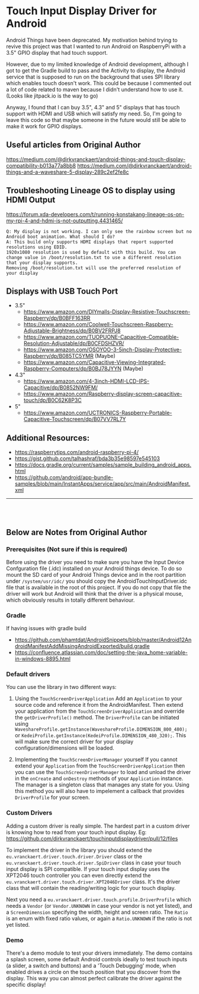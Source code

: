 # Touch Input Display Driver for Android 

Android Things have been deprecated. My motivation behind trying to revive this project was that I wanted to run Android on RaspberryPi with a 3.5" GPIO display that had touch support.

However, due to my limited knowledge of Android development, although I got to get the Gradle build to pass and the Activity to display, the Android service that is supposed to run on the background that uses SPI library which enables touch doesn't work. 
This could be because I commented out a lot of code related to maven because I didn't understand how to use it. (Looks like jitpack.io is the way to go)

Anyway, I found that I can buy 3.5", 4.3" and 5" displays that has touch support with HDMI and USB which will satisfy my need.
So, I'm going to leave this code so that maybe someone in the future would still be able to make it work for GPIO displays.

## Useful articles from Original Author
https://medium.com/@dirkvranckaert/android-things-and-touch-display-compatibility-b013a77a8bb8
https://medium.com/@dirkvranckaert/android-things-and-a-waveshare-5-display-289c2ef2fe8c

## Troubleshooting Lineage OS to display using HDMI Output
https://forum.xda-developers.com/t/running-konstakang-lineage-os-on-my-rpi-4-and-hdmi-is-not-outputting.4431465/
```
Q: My display is not working. I can only see the rainbow screen but no Android boot animation. What should I do?
A: This build only supports HDMI displays that report supported resolutions using EDID. 
1920x1080 resolution is used by default with this build. You can change value in /boot/resolution.txt to use a different resolution that your display supports. 
Removing /boot/resolution.txt will use the preferred resolution of your display
```

## Displays with USB Touch Port
- 3.5"
  - https://www.amazon.com/DIYmalls-Display-Resistive-Touchscreen-Raspberry/dp/B0BFF163RR
  - https://www.amazon.com/Coolwell-Touchscreen-Raspberry-Adjustable-Brightness/dp/B0BV2FRPJ8
  - https://www.amazon.com/TUOPUONE-Capacitive-Compatible-Resolution-Adjustable/dp/B0CFDSHZVR/
  - https://www.amazon.com/OSOYOO-3-5inch-Display-Protective-Raspberry/dp/B085TC5YMR  (Maybe)
  - https://www.amazon.com/Capacitive-Viewing-Integrated-Raspberry-Computers/dp/B0BJ78JYYN (Maybe)
- 4.3"
  - https://www.amazon.com/4-3inch-HDMI-LCD-IPS-Capacitive/dp/B0852NW9FM/
  - https://www.amazon.com/Raspberry-display-screen-capacitive-touch/dp/B0C62K8P3C
- 5"
  - https://www.amazon.com/UCTRONICS-Raspberry-Portable-Capacitive-Touchscreen/dp/B07VV7RL7Y

## Additional Resources:
 - https://raspberrytips.com/android-raspberry-pi-4/
 - https://gist.github.com/talhashraf/bda3b35e98597e545103
 - https://docs.gradle.org/current/samples/sample_building_android_apps.html
 - https://github.com/android/app-bundle-samples/blob/main/InstantApps/service/app/src/main/AndroidManifest.xml


--- 
<br>
<br>

## Below are Notes from Original Author
### Prerequisites (Not sure if this is required)
Before using the driver you need to make sure you have the Input Device Confguration file (.idc) installed on your Android things device. To do so mount the SD card of your Android Things device and in the root partition under `/system/usr/idc/` you should copy the AndroidTouchInputDriver.idc file that is available in the root of this project. If you do not copy that file the driver will work but Android will think that the driver is a physical mouse, which obviously results in totally different behaviour.
### Gradle
If having issues with gradle build
 - https://github.com/phamtdat/AndroidSnippets/blob/master/Android12AndroidManifestAddMissingAndroidExported/build.gradle
 - https://confluence.atlassian.com/doc/setting-the-java_home-variable-in-windows-8895.html
 
### Default drivers
You can use the library in two different ways:

1. Using the `TouchScreenDriverApplication`
Add an `Application` to your source code and reference it from the AndroidManifest. Then extend your application from the `TouchScreenDriverApplication` and override the `getDriverProfile()` method.
The `DriverProfile` can be initiated using `WaveshareProfile.getInstance(WaveshareProfile.DIMENSION_800_480);` or `KedeiProfile.getInstance(KedeiProfile.DIMENSION_480_320);`. This will make sure the correct driver for your display configuration/dimensions will be loaded.

2. Implementing the `TouchScreenDriverManager` yourself
If you cannot extend your `Application` from the `TouchScreenDriverApplication` then you can use the `TouchScreenDriverManager` to load and unload the driver in the `onCreate` and `onDestroy` methods of your `Application` instance. The manager is a singleton class that manages any state for you. Using this method you will also have to impelement a callback that provides `DriverProfile` for your screen.

### Custom Drivers
Adding a custom driver is really simple. The hardest part in a custom driver is knowing how to read from your touch input display.
Eg: https://github.com/dirkvranckaert/touchinputdisplaydriver/pull/12/files

To implement the driver in the library you should extend the `eu.vranckaert.driver.touch.driver.Driver` class or the `eu.vranckaert.driver.touch.driver.SpiDriver` class in case your touch input display is SPI compatible. If your touch input display uses the XPT2046 touch controller you can even directly extend the `eu.vranckaert.driver.touch.driver.XPT2046Driver` class. It's the driver class that will contain the reading/writing logic for your touch display.

Next you need a `eu.vranckaert.driver.touch.profile.DriverProfile` which needs a `Vendor` (or `Vendor.UNKNOWN` in case your vendor is not yet listed), and a `ScreenDimension` specifying the width, height and screen ratio. The `Ratio` is an enum with fixed ratio values, or again a `Ratio.UNKNOWN` if the ratio is not yet listed.

### Demo
There's a demo module to test your drivers immediately. The demo contains a splash screen, some default Android controls ideally to test touch inputs (a slider, a switch and buttons) and a 'Touch Debugging' mode, when enabled drives a circle on the touch position that you discover from the display. This way you can almost perfect calibrate the driver against the specific display!
